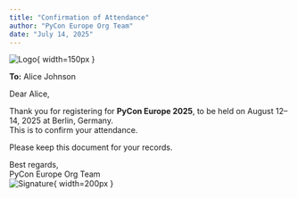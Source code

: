 ```yaml
---
title: "Confirmation of Attendance"
author: "PyCon Europe Org Team"
date: "July 14, 2025"
---
```


![Logo](/home/dadras/Desktop/delete_me/confirm-generator/templates/logo.png){ width=150px }

**To:** Alice Johnson

Dear Alice,

Thank you for registering for **PyCon Europe 2025**, to be held on August 12–14, 2025 at Berlin, Germany.  
This is to confirm your attendance.

Please keep this document for your records.

Best regards,  
PyCon Europe Org Team  
![Signature](/home/dadras/Desktop/delete_me/confirm-generator/templates/signature.png){ width=200px }
